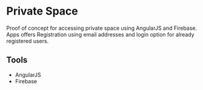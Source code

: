 # Private Space
Proof of concept for accessing private space using AngularJS and Firebase.
Apps offers Registration using email addresses and login option for already registered users.


## Tools
* AngularJS
* Firebase
